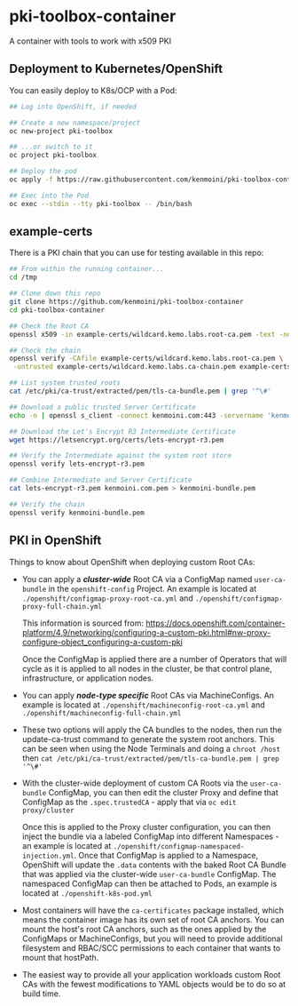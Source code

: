 # pki-toolbox-container

A container with tools to work with x509 PKI

## Deployment to Kubernetes/OpenShift

You can easily deploy to K8s/OCP with a Pod:

```bash
## Log into OpenShift, if needed

## Create a new namespace/project
oc new-project pki-toolbox

## ...or switch to it
oc project pki-toolbox

## Deploy the pod
oc apply -f https://raw.githubusercontent.com/kenmoini/pki-toolbox-container/main/openshift/k8s-pod.yml

## Exec into the Pod
oc exec --stdin --tty pki-toolbox -- /bin/bash
```

## example-certs

There is a PKI chain that you can use for testing available in this repo:

```bash
## From within the running container...
cd /tmp

## Clone down this repo
git clone https://github.com/kenmoini/pki-toolbox-container
cd pki-toolbox-container

## Check the Root CA
openssl x509 -in example-certs/wildcard.kemo.labs.root-ca.pem -text -noout

## Check the chain
openssl verify -CAfile example-certs/wildcard.kemo.labs.root-ca.pem \
 -untrusted example-certs/wildcard.kemo.labs.ca-chain.pem example-certs/wildcard.kemo.labs.cert.pem

## List system trusted roots
cat /etc/pki/ca-trust/extracted/pem/tls-ca-bundle.pem | grep '^\#'

## Download a public trusted Server Certificate
echo -n | openssl s_client -connect kenmoini.com:443 -servername 'kenmoini.com' | openssl x509 > kenmoini.com.pem

## Download the Let's Encrypt R3 Intermediate Certificate
wget https://letsencrypt.org/certs/lets-encrypt-r3.pem

## Verify the Intermediate against the system root store
openssl verify lets-encrypt-r3.pem

## Combine Intermediate and Server Certificate
cat lets-encrypt-r3.pem kenmoini.com.pem > kenmoini-bundle.pem

## Verify the chain
openssl verify kenmoini-bundle.pem
```

## PKI in OpenShift

Things to know about OpenShift when deploying custom Root CAs:

- You can apply a ***cluster-wide*** Root CA via a ConfigMap named `user-ca-bundle` in the `openshift-config` Project.  An example is located at `./openshift/configmap-proxy-root-ca.yml` and `./openshift/configmap-proxy-full-chain.yml`
  
  This information is sourced from: https://docs.openshift.com/container-platform/4.9/networking/configuring-a-custom-pki.html#nw-proxy-configure-object_configuring-a-custom-pki
  
  Once the ConfigMap is applied there are a number of Operators that will cycle as it is applied to all nodes in the cluster, be that control plane, infrastructure, or application nodes.

- You can apply ***node-type specific*** Root CAs via MachineConfigs.  An example is located at `./openshift/machineconfig-root-ca.yml` and `./openshift/machineconfig-full-chain.yml`

- These two options will apply the CA bundles to the nodes, then run the update-ca-trust command to generate the system root anchors.  This can be seen when using the Node Terminals and doing a `chroot /host` then `cat /etc/pki/ca-trust/extracted/pem/tls-ca-bundle.pem | grep '^\#'`

- With the cluster-wide deployment of custom CA Roots via the `user-ca-bundle` ConfigMap, you can then edit the cluster Proxy and define that ConfigMap as the `.spec.trustedCA` - apply that via `oc edit proxy/cluster`
  
  Once this is applied to the Proxy cluster configuration, you can then inject the bundle via a labeled ConfigMap into different Namespaces - an example is located at `./openshift/configmap-namespaced-injection.yml`.  Once that ConfigMap is applied to a Namespace, OpenShift will update the `.data` contents with the baked Root CA Bundle that was applied via the cluster-wide `user-ca-bundle` ConfigMap.  The namespaced ConfigMap can then be attached to Pods, an example is located at `./openshift-k8s-pod.yml`

- Most containers will have the `ca-certificates` package installed, which means the container image has its own set of root CA anchors.  You can mount the host's root CA anchors, such as the ones applied by the ConfigMaps or MachineConfigs, but you will need to provide additional filesystem and RBAC/SCC permissions to each container that wants to mount that hostPath.

- The easiest way to provide all your application workloads custom Root CAs with the fewest modifications to YAML objects would be to do so at build time.
